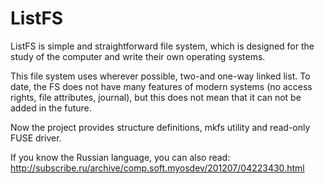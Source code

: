 ListFS
======

ListFS is simple and straightforward file system, which is designed for the study of the computer and write their own operating systems.

This file system uses wherever possible, two-and one-way linked list.
To date, the FS does not have many features of modern systems (no access rights, file attributes, journal),
but this does not mean that it can not be added in the future.

Now the project provides structure definitions, mkfs utility and read-only FUSE driver.

If you know the Russian language, you can also read: http://subscribe.ru/archive/comp.soft.myosdev/201207/04223430.html